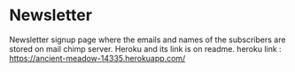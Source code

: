 # Newsletter
Newsletter signup page where the emails and names of the subscribers are stored on mail chimp server. Heroku and its link is on readme.
heroku link : https://ancient-meadow-14335.herokuapp.com/
